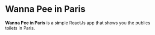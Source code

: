 # **Wanna Pee in Paris**

**Wanna Pee in Paris** is a simple ReactJs app that shows you the publics toilets in Paris. 